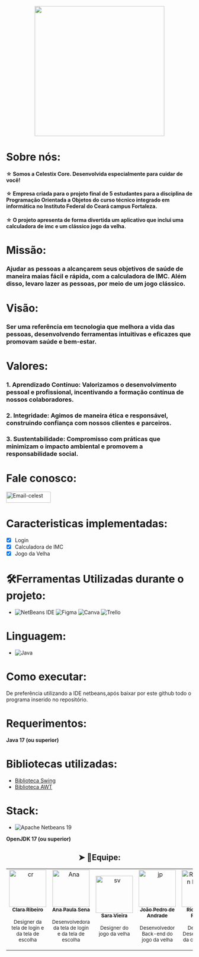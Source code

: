 <div align ="center">
  <img src="" width = "350px"/>
  </div>
 
# Sobre nós:
<h4>☆ Somos a Celestix Core. Desenvolvida especialmente para cuidar de você!
</h4>

  
<h4>
 ☆ Empresa criada para o projeto final de 5 estudantes para a disciplina de Programação Orientada a Objetos do curso técnico integrado em informática no Instituto Federal do Ceará campus Fortaleza. 
  </h4>
  
<h4>
   ☆ O projeto apresenta de forma divertida um aplicativo que inclui uma calculadora de imc e um clássico jogo da velha.
  </h4>
  
# Missão:
<h3>Ajudar as pessoas a alcançarem seus objetivos de saúde de maneira maias fácil e rápida, com a calculadora de IMC. Além disso, levaro lazer as pessoas, por meio de um jogo clássico.</h3>
  
# Visão:
<h3>Ser uma referência em tecnologia que melhora a vida das pessoas, desenvolvendo ferramentas intuitivas e eficazes que promovam saúde e bem-estar.</h3>

# Valores:
<h3>1. Aprendizado Contínuo: Valorizamos o desenvolvimento pessoal e profissional, incentivando a formação contínua de nossos colaboradores.
</h3>
<h3>2. Integridade: Agimos de maneira ética e responsável, construindo confiança com nossos clientes e parceiros.
</h3>
<h3>3. Sustentabilidade: Compromisso com práticas que minimizam o impacto ambiental e promovem a responsabilidade social.
</h3>


# Fale conosco:
 <a target="_blank" href="mailto:celestixcore@gmail.com"> <img height="30" width="120" alt="Email-celest" src="https://img.shields.io/badge/Gmail-D14836?style=for-the-        badge&logo=gmail&logoColor=white"/></a>
 
# Caracteristicas implementadas:

* [x] Login
* [x] Calculadora de IMC
* [x] Jogo da Velha

# 🛠Ferramentas Utilizadas durante o projeto: 
 *   ![NetBeans IDE](https://img.shields.io/badge/NetBeansIDE-1B6AC6.svg?style=for-the-badge&logo=apache-netbeans-ide&logoColor=white)
     ![Figma](https://img.shields.io/badge/Figma-F24E1E?style=for-the-badge&logo=figma&logoColor=white)
     ![Canva](https://img.shields.io/badge/Canva-%2300C4CC.svg?&style=for-the-badge&logo=Canva&logoColor=white)
     ![Trello](http://img.shields.io/badge/Trello-%23026AA7.svg?style=for-the-badge&logo=Trello&logoColor=white)
     
# Linguagem:

* ![Java](https://img.shields.io/badge/java-%23ED8B00.svg?style=for-the-badge&logo=openjdk&logoColor=white)

# Como executar:
De preferência utilizando a IDE netbeans,após baixar por este github todo o programa inserido no repositório.

# Requerimentos:
**Java 17 (ou superior)**

# Bibliotecas utilizadas: 
- [Biblioteca Swing](https://homepages.dcc.ufmg.br/~fsantos/ECOi06/aulaSwingSWT.pdf)
- [Biblioteca AWT](https://homepages.dcc.ufmg.br/~fsantos/ECOi06/aulaSwingSWT.pdf)

# Stack:
* ![Apache Netbeans 19](https://img.shields.io/badge/apache%20netbeans-1B6AC6?style=for-the-badge&logo=apache%20netbeans%20IDE&logoColor=white)

**OpenJDK 17 (ou superior)**

<h2 align="center">➤ 💼Equipe:</h2></b>

<div align="center">
<table>
  <tbody>
    <tr>
      <td align="center"><a href="https://github.com/clararibeiro09"><img src="https://avatars.githubusercontent.com/u/159394411?v=4" width="100px;" alt="cr"/><br /><sub><b>Clara Ribeiro</b>
        </a>
        <p><sub>Designer da tela de login e da tela de escolha </sub></p></sub></td>
          <td align="center"><a href="https://github.com/anapaulasena8"><img src="https://avatars.githubusercontent.com/u/160032234?v=4" width="100px;" alt="Ana"/><br /><sub><b>Ana Paula Sena</b></sub></a>
        <p><sub> Desenvolvedora da tela de login e da tela de escolha</sub></p></td>
      <td align="center"><a href="https://github.com/saravs858"><img src="https://avatars.githubusercontent.com/u/159447242?v=4" width="100px;" alt="sv"/><br /><sub><b>Sara Vieira</b></a>
        <p><sub>Designer do jogo da velha</sub></p></sub></td>
      <td align="center"><a href="https://github.com/joaopedrohub"><img src="https://avatars.githubusercontent.com/u/159566325?v=4" width="100px;" alt="jp"/><br /><sub><b>João Pedro de Andrade</b></a>
        <p><sub>Desenvolvedor Back-end do jogo da velha</sub></p></sub></td>
        <td align="center"><a href="https://github.com/rich4rds0n"><img src="https://avatars.githubusercontent.com/u/107577413?v=4" width="100px;" alt="Richardson Ferreira"/><br /><sub><b>Richardson Ferreira</b></sub></a>
        <p><sub>Designer e Desenvolvedor da calculadora</sub></p></td>
    </tr>
  </tbody>
</table>
</div>

